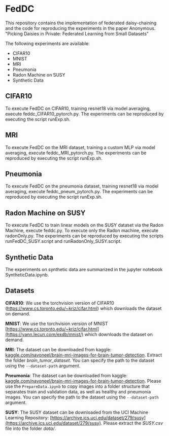 # FedDC

This repository contains the implementation of federated daisy-chaining and the code for reproducing the experiments in the paper
Anonymous. "Picking Daisies in Private: Federated Learning from Small Datasets"

The following experiments are available:
* CIFAR10
* MNIST
* MRI
* Pneumonia
* Radon Machine on SUSY
* Synthetic Data

## CIFAR10
To execute FedDC on CIFAR10, training resnet18 via model averaging, execute feddc_CIFAR10_pytorch.py. 
The experiments can be reproduced by executing the script runExp.sh.

## MRI
To execute FedDC on the MRI dataset, training a custom MLP via model averaging, execute feddc_MRI_pytorch.py. 
The experiments can be reproduced by executing the script runExp.sh.

## Pneumonia
To execute FedDC on the pneumonia dataset, training resnet18 via model averaging, execute feddc_pneum_pytorch.py. 
The experiments can be reproduced by executing the script runExp.sh.

## Radon Machine on SUSY
To execute FedDC to train linear models on the SUSY dataset via the Radon Machine, execute feddc.py. 
To execute only the Radon machine, execute radonOnly.py.
The experiments can be reproduced by executing the scripts runFedDC_SUSY.script and runRadonOnly_SUSY.script.

## Synthetic Data
The experiments on synthetic data are summarized in the jupyter notebook SyntheticData.ipynb.

## Datasets
**CIFAR10**: We use the torchvision version of CIFAR10 (https://www.cs.toronto.edu/~kriz/cifar.html) which downloads the dataset on demand.

**MNIST**: We use the torchvision version of MNIST [https://www.cs.toronto.edu/~kriz/cifar.html](https://yann.lecun.com/exdb/mnist/) which downloads the dataset on demand.

**MRI**: The dataset can be downloaded from kaggle: [kaggle.com/navoneel/brain-mri-images-for-brain-tumor-detection](https://www.kaggle.com/datasets/navoneel/brain-mri-images-for-brain-tumor-detection). Extract the folder *brain_tumor_dataset*.
You can specify the path to the dataset using the `--dataset-path` argument.

**Pneumonia**: The dataset can be downloaded from kaggle: [kaggle.com/navoneel/brain-mri-images-for-brain-tumor-detection](https://www.kaggle.com/datasets/navoneel/brain-mri-images-for-brain-tumor-detection). Please use the `PrepareData.ipynb` to copy images into a folder structure that separates train and validation data, as well as healthy and pneumonia images. You can specify the path to the dataset using the `--dataset-path` argument.

**SUSY**: The SUSY dataset can be downloaded from the UCI Machine Learning Repository: [https://archive.ics.uci.edu/dataset/279/susy](https://archive.ics.uci.edu/dataset/279/susy). Please extract the *SUSY.csv* file into the folder *data/*.
